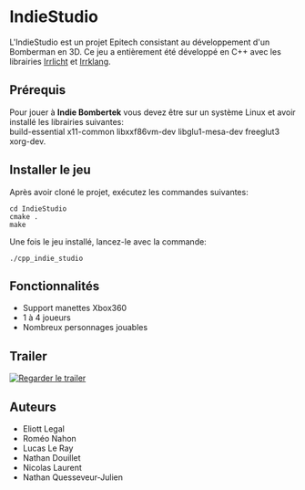 # IndieStudio

L'IndieStudio est un projet Epitech consistant au développement d'un Bomberman en 3D.
Ce jeu a entièrement été développé en C++ avec les librairies [Irrlicht](http://irrlicht.sourceforge.net/) et [Irrklang](https://www.ambiera.com/irrklang/).

## Prérequis

Pour jouer à **Indie Bombertek** vous devez être sur un système Linux et avoir installé les librairies suivantes:  
build-essential x11-common libxxf86vm-dev libglu1-mesa-dev freeglut3 xorg-dev.

## Installer le jeu

Après avoir cloné le projet, exécutez les commandes suivantes:

```
cd IndieStudio
cmake .
make
```

Une fois le jeu installé, lancez-le avec la commande:

```
./cpp_indie_studio
```

## Fonctionnalités

* Support manettes Xbox360
* 1 à 4 joueurs
* Nombreux personnages jouables

## Trailer
[![Regarder le trailer](https://img.youtube.com/vi/nBlIrcMgOsk/0.jpg)](https://www.youtube.com/watch?v=nBlIrcMgOsk)

## Auteurs

* Eliott Legal
* Roméo Nahon
* Lucas Le Ray
* Nathan Douillet
* Nicolas Laurent
* Nathan Quesseveur-Julien
